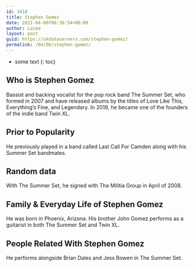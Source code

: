 ```yaml
---
id: 3418
title: Stephen Gomez
date: 2021-04-06T06:36:54+00:00
author: Laima
layout: post
guid: https://ukdataservers.com/stephen-gomez/
permalink: /04/06/stephen-gomez/
---
```


* some text
{: toc}


## Who is Stephen Gomez
                  
                  
                  
Bassist and backing vocalist for the pop rock band The Summer Set, who formed in 2007 and have released albums by the titles of Love Like This, Everything&#8217;s Fine, and Legendary. In 2019, he became one of the founders of the indie band Twin XL.
                  
              
            
              
            
                
                
                
## Prior to Popularity
                  
                  
                  
He previously played in a band called Last Call For Camden along with his Summer Set bandmates.
                  
              
            
              
            
                
                
                
## Random data
                  
                  
                  
With The Summer Set, he signed with The Militia Group in April of 2008.
                  
              
            
              
            
                
                
                
## Family & Everyday Life of Stephen Gomez
                  
                  
                  
He was born in Phoenix, Arizona. His brother John Gomez performs as a guitarist in both The Summer Set and Twin XL.
                  
              
            
              
            
                
                
                
## People Related With Stephen Gomez
                  
                  
                  
He performs alongside Brian Dales and Jess Bowen in The Summer Set.
                  
              
            
              
            
                
              
            
              
              
            
            
              
            
          
          
          